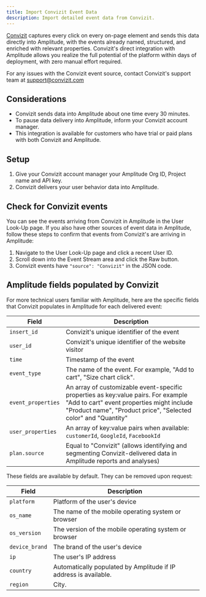 ```yaml
---
title: Import Convizit Event Data
description: Import detailed event data from Convizit.
---
```


[Convizit](https://convizit.com/) captures every click on every on-page element and sends this data directly into Amplitude, with the events already named, structured, and enriched with relevant properties. Convizit's direct integration with Amplitude allows you realize the full potential of the platform within days of deployment, with zero manual effort required.
<!-- vale off-->
For any issues with the Convizit event source, contact Convizit's support team at <support@convizit.com>
<!-- vale on-->

## Considerations

- Convizit sends data into Amplitude about one time every 30 minutes.
- To pause data delivery into Amplitude, inform your Convizit account manager.
- This integration is available for customers who have trial or paid plans with both Convizit and Amplitude.

## Setup

1. Give your Convizit account manager your Amplitude Org ID, Project name and API key.
2. Convizit delivers your user behavior data into Amplitude.

## Check for Convizit events

You can see the events arriving from Convizit in Amplitude in the User Look-Up page. If you also have other sources of event data in Amplitude, follow these steps to confirm that events from Convizit's are arriving in Amplitude:

1. Navigate to the User Look-Up page and click a recent User ID.
2. Scroll down into the Event Stream area and click the Raw button.
3. Convizit events have `"source": "Convizit"` in the JSON code. 

## Amplitude fields populated by Convizit

For more technical users familiar with Amplitude, here are the specific fields that Convizit populates in Amplitude for each delivered event: 

|<div class="big-column">Field</div>| Description|
|-------|------|
|`insert_id`| Convizit's unique identifier of the event|
|`user_id`|Convizit's unique identifier of the website visitor|
|`time`|Timestamp of the event|
|`event_type`|The name of the event. For example, "Add to cart", "Size chart click".|
|`event_properties`|An array of customizable event-specific properties as key:value pairs. For example "Add to cart" event properties might include "Product name", "Product price", "Selected color" and "Quantity"|
|`user_properties`|An array of key:value pairs when available: `customerId`, `GoogleId`, `FacebookId`|
|`plan.source`| Equal to "Convizit" (allows identifying and segmenting Convizit-delivered data in Amplitude reports and analyses)|

These fields are available by default. They can be removed upon request: 

|Field| Description|
|---|------|
|`platform`|Platform of the user's device|
|`os_name`|The name of the mobile operating system or browser|
|`os_version`|The version of the mobile operating system or browser|
|`device_brand`|The brand of the user's device|
|`ip`|The user's IP address|
|`country`|Automatically populated by Amplitude if IP address is available.|
|`region`|City.|
